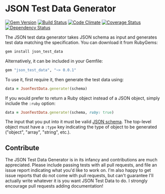 # JSON Test Data Generator
[![Gem Version](https://badge.fury.io/rb/json_test_data.svg)](https://badge.fury.io/rb/json_test_data)  [![Build Status](https://travis-ci.org/danascheider/json_test_data.svg?branch=master)](https://travis-ci.org/danascheider/json_test_data)  [![Code Climate](https://codeclimate.com/github/danascheider/json_test_data/badges/gpa.svg)](https://codeclimate.com/github/danascheider/json_test_data)
[![Coverage Status](https://coveralls.io/repos/github/danascheider/json_test_data/badge.svg?branch=master)](https://coveralls.io/github/danascheider/json_test_data?branch=master)  [![Dependency Status](https://gemnasium.com/badges/github.com/danascheider/json_test_data.svg)](https://gemnasium.com/github.com/danascheider/json_test_data)

The JSON test data generator takes JSON schema as input and generates test data matching the specification. You can download it from RubyGems:
```ruby
gem install json_test_data
```
Alternatively, it can be included in your Gemfile:
```ruby
gem "json_test_data", "~> 0.0.1"
```
To use it, first require it, then generate the test data using:
```ruby
data = JsonTestData.generate!(schema)
```
If you would prefer to return a Ruby object instead of a JSON object, simply include the `:ruby` option:
```ruby
data = JsonTestData.generate!(schema, ruby: true)
```

The input that you put into it must be valid [JSON schema](http://json-schema.org). The top-level object must have a `:type` key indicating the type of object to be generated ("object", "array", "string", etc.).

## Contribute
The JSON Test Data Generator is in its infancy and contributions are much appreciated. Please include passing tests with all pull requests, and file an issue report indicating what you'd like to work on. I'm also happy to get issue reports that do not come with pull requests, but can't guarantee I'll actually write whatever it is you want JSON Test Data to do. I strongly encourage pull requests adding documentation!
